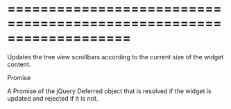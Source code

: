 <!--**
/*-------------------------------------------
    Auto-generated file. Do not modify.
-------------------------------------------

**-->
===================================================================
===================================================================

<!--shortDescription-->
Updates the tree view scrollbars according to the current size of the widget content.
<!--/shortDescription-->

<!--returnType-->Promise<!--/returnType-->
<!--returnDescription-->
A Promise of the jQuery Deferred object that is resolved if the widget is updated and rejected if it is not.
<!--/returnDescription-->

<!--fullDescription-->

<!--/fullDescription-->